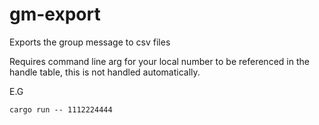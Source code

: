 # gm-export

Exports the group message to csv files

Requires command line arg for your local number to be referenced in the handle table, this is not handled automatically.

E.G

`cargo run -- 1112224444`
